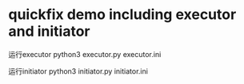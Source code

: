 # quickfix demo including executor and initiator
运行executor python3 executor.py executor.ini

运行initiator python3 initiator.py initiator.ini
